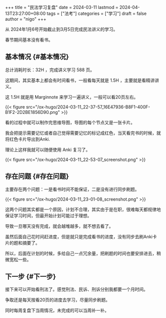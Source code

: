 +++
title = "民法学习复盘"
date = 2024-03-11
lastmod = 2024-04-13T23:27:00+08:00
tags = ["法考"]
categories = ["学习"]
draft = false
author = "nigo"
+++

从 2024年1月6号开始截止到3月5日完成民法讲义的学习。

春节期间基本没有看书。


## 基本情况 {#基本情况}

总计消耗时长：32H ，完成讲义学习 588 页。

这期间，其实基本上都会有时间看书，一般看每天就是 1.5H ，主要就是看精讲讲义。

这 1.5H 就是用 Marginnote 来学习一遍讲义，一般可以看20页左右。

{{< figure src="/ox-hugo/2024-03-11_22-37-57_16E47936-B8F1-400F-B1F2-2D2BE1856D90.png" >}}

看的过程中就可以制作完思维导图，导图的每个节点又是一张卡片。

我会把提示需要记忆或者自己觉得需要记忆的标记成红色，当天看完书的时候，就将红色卡片导出到Anki.

理论上这样我就可以随便使用 Anki 复习了。

{{< figure src="/ox-hugo/2024-03-11_22-53-07_screenshot.png" >}}


## 存在问题 {#存在问题}

主要存在两个问题：一是看书时间不能保证，二是没有进行同步刷题。

{{< figure src="/ox-hugo/2024-03-11_23-01-08_screenshot.png" >}}

这两个问题其实都是一个原因，计划不合理，其实由于是在职，很难每天都规律地保证学习时间，但最开始计划可能过于理想。

导致一旦哪天没有完成，就会越堆越多，就不想去看了。

虽然后面自己花时间赶进度，但是就只是完成看书的进度，没有同步去刷Anki卡片的题和摘要了。

所以，后面在计划的时候，多给自己一点冗余量，把刷题的时间也要安排进去，稍微宽松一些。


## 下一步 {#下一步}

接下来可以开始看刑法了。感觉刑法、民诉、刑诉分别我都要一个月时间。

争取还是每天按看20页的进度去学习，尽量同步刷题。

同时每周复盘下当周情况，未完成的可以当周补一补。
